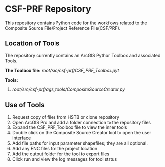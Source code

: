# CSF-PRF Repository

This repository contains Python code for the workflows related to 
the Composite Source File/Project Reference File(CSF/PRF).

## Location of Tools
The repository currently contains an ArcGIS Python Toolbox and associated Tools.

**The Toolbox file:** *root/src/csf-prf/CSF_PRF_Toolbox.pyt*

**Tools:**
1. *root/src/csf-prf/ags_tools/CompositeSourceCreator.py*


## Use of Tools
1. Request copy of files from HSTB or clone repository
2. Open ArcGIS Pro and add a folder connection to the repository files
3. Expand the CSF_PRF_Toolbox file to view the inner tools
4. Double click on the Composite Source Creator tool to open the user interface
5. Add file paths for input parameter shapefiles; they are all optional.
6. Add any ENC files for the project location
7. Add the output folder for the tool to export files
8. Click run and view the log messages for tool status